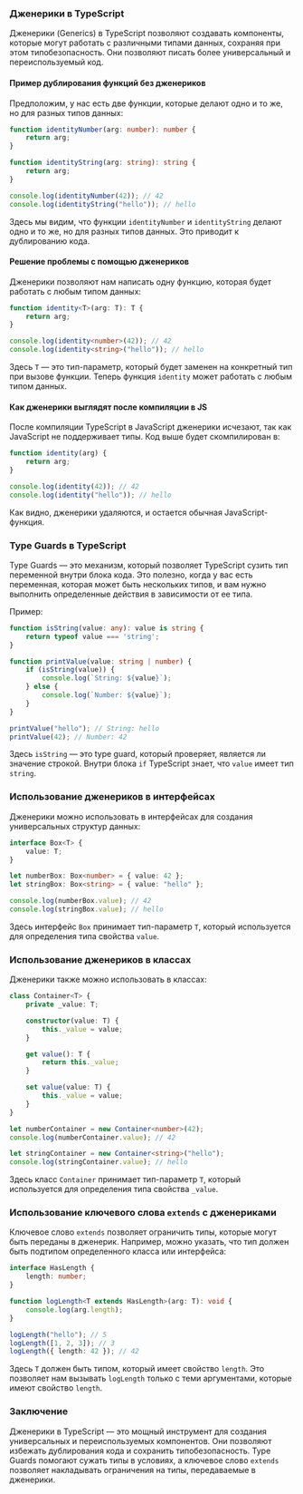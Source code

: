 
### Дженерики в TypeScript

Дженерики (Generics) в TypeScript позволяют создавать компоненты, которые могут работать с различными типами данных, сохраняя при этом типобезопасность. Они позволяют писать более универсальный и переиспользуемый код.

#### Пример дублирования функций без дженериков

Предположим, у нас есть две функции, которые делают одно и то же, но для разных типов данных:

```typescript
function identityNumber(arg: number): number {
    return arg;
}

function identityString(arg: string): string {
    return arg;
}

console.log(identityNumber(42)); // 42
console.log(identityString("hello")); // hello
```

Здесь мы видим, что функции `identityNumber` и `identityString` делают одно и то же, но для разных типов данных. Это приводит к дублированию кода.

#### Решение проблемы с помощью дженериков

Дженерики позволяют нам написать одну функцию, которая будет работать с любым типом данных:

```typescript
function identity<T>(arg: T): T {
    return arg;
}

console.log(identity<number>(42)); // 42
console.log(identity<string>("hello")); // hello
```

Здесь `T` — это тип-параметр, который будет заменен на конкретный тип при вызове функции. Теперь функция `identity` может работать с любым типом данных.

#### Как дженерики выглядят после компиляции в JS

После компиляции TypeScript в JavaScript дженерики исчезают, так как JavaScript не поддерживает типы. Код выше будет скомпилирован в:

```javascript
function identity(arg) {
    return arg;
}

console.log(identity(42)); // 42
console.log(identity("hello")); // hello
```

Как видно, дженерики удаляются, и остается обычная JavaScript-функция.

### Type Guards в TypeScript

Type Guards — это механизм, который позволяет TypeScript сузить тип переменной внутри блока кода. Это полезно, когда у вас есть переменная, которая может быть нескольких типов, и вам нужно выполнить определенные действия в зависимости от ее типа.

Пример:

```typescript
function isString(value: any): value is string {
    return typeof value === 'string';
}

function printValue(value: string | number) {
    if (isString(value)) {
        console.log(`String: ${value}`);
    } else {
        console.log(`Number: ${value}`);
    }
}

printValue("hello"); // String: hello
printValue(42); // Number: 42
```

Здесь `isString` — это type guard, который проверяет, является ли значение строкой. Внутри блока `if` TypeScript знает, что `value` имеет тип `string`.

### Использование дженериков в интерфейсах

Дженерики можно использовать в интерфейсах для создания универсальных структур данных:

```typescript
interface Box<T> {
    value: T;
}

let numberBox: Box<number> = { value: 42 };
let stringBox: Box<string> = { value: "hello" };

console.log(numberBox.value); // 42
console.log(stringBox.value); // hello
```

Здесь интерфейс `Box` принимает тип-параметр `T`, который используется для определения типа свойства `value`.

### Использование дженериков в классах

Дженерики также можно использовать в классах:

```typescript
class Container<T> {
    private _value: T;

    constructor(value: T) {
        this._value = value;
    }

    get value(): T {
        return this._value;
    }

    set value(value: T) {
        this._value = value;
    }
}

let numberContainer = new Container<number>(42);
console.log(numberContainer.value); // 42

let stringContainer = new Container<string>("hello");
console.log(stringContainer.value); // hello
```

Здесь класс `Container` принимает тип-параметр `T`, который используется для определения типа свойства `_value`.

### Использование ключевого слова `extends` с дженериками

Ключевое слово `extends` позволяет ограничить типы, которые могут быть переданы в дженерик. Например, можно указать, что тип должен быть подтипом определенного класса или интерфейса:

```typescript
interface HasLength {
    length: number;
}

function logLength<T extends HasLength>(arg: T): void {
    console.log(arg.length);
}

logLength("hello"); // 5
logLength([1, 2, 3]); // 3
logLength({ length: 42 }); // 42
```

Здесь `T` должен быть типом, который имеет свойство `length`. Это позволяет нам вызывать `logLength` только с теми аргументами, которые имеют свойство `length`.

### Заключение

Дженерики в TypeScript — это мощный инструмент для создания универсальных и переиспользуемых компонентов. Они позволяют избежать дублирования кода и сохранить типобезопасность. Type Guards помогают сужать типы в условиях, а ключевое слово `extends` позволяет накладывать ограничения на типы, передаваемые в дженерики.